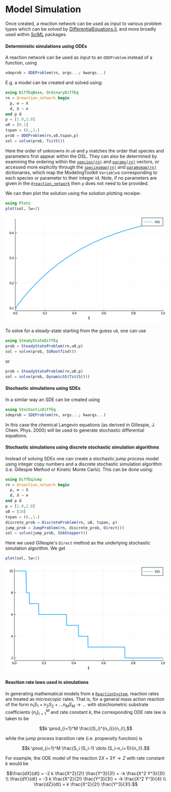 # Model Simulation
Once created, a reaction network can be used as input to various problem types
which can be solved by
[DifferentialEquations.jl](https://github.com/JuliaDiffEq/DifferentialEquations.jl/),
and more broadly used within [SciML](https://sciml.ai) packages.

#### Deterministic simulations using ODEs
A reaction network can be used as input to an `ODEProblem` instead of a
function, using 
```julia
odeprob = ODEProblem(rn, args...; kwargs...) 
``` 
E.g. a model can be created and solved using:
```julia
using DiffEqBase, OrdinaryDiffEq
rn = @reaction_network begin
  p, ∅ → X
  d, X → ∅
end p d
p = [1.0,2.0]
u0 = [0.1]
tspan = (0.,1.)
prob = ODEProblem(rn,u0,tspan,p)
sol = solve(prob, Tsit5())
```
Here the order of unknowns in `u0` and `p` matches the order that species and
parameters first appear within the DSL. They can also be determined by examining
the ordering within the [`species(rn)`](@ref) and [`params(rn)`](@ref) vectors,
or accessed more explicitly through the [`speciesmap(rn)`](@ref) and
[`paramsmap(rn)`](@ref) dictionaries, which map the ModelingToolkit `Variable`s
corresponding to each species or parameter to their integer id. Note, if no
parameters are given in the [`@reaction_network`](@ref) then `p` does not need
to be provided.

We can then plot the solution using the solution plotting receipe:
```julia
using Plots
plot(sol, lw=2)
```
![models1](../assets/models1.svg)

To solve for a steady-state starting from the guess `u0`, one can use
```julia
using SteadyStateDiffEq
prob = SteadyStateProblem(rn,u0,p)
sol = solve(prob, SSRootfind())
```
or
```julia
prob = SteadyStateProblem(rn,u0,p)
sol = solve(prob, DynamicSS(Tsit5()))
```

#### Stochastic simulations using SDEs
In a similar way an SDE can be created using 
```julia
using StochasticDiffEq
sdeprob = SDEProblem(rn, args...; kwargs...)
```
In this case the chemical Langevin equations (as derived in Gillespie, J. Chem.
Phys. 2000) will be used to generate stochastic differential equations.

#### Stochastic simulations using discrete stochastic simulation algorithms
Instead of solving SDEs one can create a stochastic jump process model using
integer copy numbers and a discrete stochastic simulation algorithm (i.e.
Gillespie Method or Kinetic Monte Carlo). This can be done using:
```julia
using DiffEqJump
rn = @reaction_network begin
  p, ∅ → X
  d, X → ∅
end p d
p = [1.0,2.0]
u0 = [10]
tspan = (0.,1.)
discrete_prob = DiscreteProblem(rn, u0, tspan, p)
jump_prob = JumpProblem(rn, discrete_prob, Direct())
sol = solve(jump_prob, SSAStepper())
```
Here we used Gillespie's `Direct` method as the underlying stochastic simulation
algorithm. We get
```julia
plot(sol, lw=2)
```
![models2](../assets/models2.svg)

#### Reaction rate laws used in simulations
In generating mathematical models from a [`ReactionSystem`](@ref), reaction
rates are treated as *microscopic* rates. That is, for a general mass action
reaction of the form $n_1 S_1 + n_2 S_2 + \dots n_M S_M \to \dots$ with
stoichiometric substrate coefficients $\{n_i\}_{i=1}^M$ and rate constant $k$,
the corresponding ODE rate law is taken to be
```math
k \prod_{i=1}^M \frac{(S_i)^{n_i}}{n_i!},
```
while the jump process transition rate (i.e. propensity function) is
```math
k \prod_{i=1}^M \frac{S_i (S_i-1) \dots (S_i-n_i+1)}{n_i!}.
```
For example, the ODE model of the reaction $2X + 3Y \to Z$ with rate constant $k$ would be
```math
\frac{dX}{dt} =  -2 k \frac{X^2}{2!} \frac{Y^3}{3!} = -k \frac{X^2 Y^3}{3!} \\
\frac{dY}{dt} =  -3 k \frac{X^2}{2!} \frac{Y^3}{3!} = -k \frac{X^2 Y^3}{4} \\
\frac{dZ}{dt} = k \frac{X^2}{2!} \frac{Y^3}{3!}.
```
